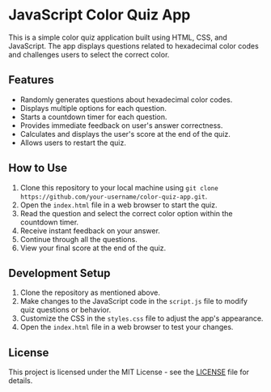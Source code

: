 # JavaScript Color Quiz App

This is a simple color quiz application built using HTML, CSS, and JavaScript. The app displays questions related to hexadecimal color codes and challenges users to select the correct color.

## Features

- Randomly generates questions about hexadecimal color codes.
- Displays multiple options for each question.
- Starts a countdown timer for each question.
- Provides immediate feedback on user's answer correctness.
- Calculates and displays the user's score at the end of the quiz.
- Allows users to restart the quiz.

## How to Use

1. Clone this repository to your local machine using `git clone https://github.com/your-username/color-quiz-app.git`.
2. Open the `index.html` file in a web browser to start the quiz.
3. Read the question and select the correct color option within the countdown timer.
4. Receive instant feedback on your answer.
5. Continue through all the questions.
6. View your final score at the end of the quiz.

## Development Setup

1. Clone the repository as mentioned above.
2. Make changes to the JavaScript code in the `script.js` file to modify quiz questions or behavior.
3. Customize the CSS in the `styles.css` file to adjust the app's appearance.
4. Open the `index.html` file in a web browser to test your changes.

## License

This project is licensed under the MIT License - see the [LICENSE](https://github.com/Mo7ammedd/color-quiz-application/blob/main/LICENSE.txt) file for details.



